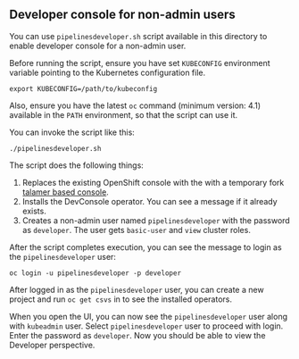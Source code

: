 ## Developer console for non-admin users

You can use `pipelinesdeveloper.sh` script available in this directory
to enable developer console for a non-admin user.

Before running the script, ensure you have set `KUBECONFIG`
environment variable pointing to the Kubernetes configuration file.

    export KUBECONFIG=/path/to/kubeconfig

Also, ensure you have the latest `oc` command (minimum version: 4.1)
available in the `PATH` environment, so that the script can use it.

You can invoke the script like this:

    ./pipelinesdeveloper.sh

The script does the following things:

1. Replaces the existing OpenShift console with the with a temporary
   fork [talamer based console](talamer).
2. Installs the DevConsole operator.  You can see a message if it
   already exists.
3. Creates a non-admin user named `pipelinesdeveloper` with the password
   as `developer`.  The user gets `basic-user` and `view`
   cluster roles.


After the script completes execution, you can see the message to login
as the `pipelinesdeveloper` user:

    oc login -u pipelinesdeveloper -p developer

After logged in as the `pipelinesdeveloper` user, you can create a new
project and run `oc get csvs` in to see the installed operators.

When you open the UI, you can now see the `pipelinesdeveloper` user
along with `kubeadmin` user.  Select `pipelinesdeveloper` user to
proceed with login.  Enter the password as `developer`.  Now you
should be able to view the Developer perspective.

[talamer]: https://github.com/talamer/console
